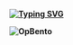 **[![Typing SVG](https://readme-typing-svg.demolab.com?font=Fira+Code&weight=700&pause=1000&color=6000F7&width=435&lines=Hello%2C+there+%F0%9F%91%8B;This+is+Krishna%2C+Frontend-Developer;and+web3+enthusiast+currently+in+my+;learning+phase+!!+%F0%9F%98%80%F0%9F%98%80)](https://git.io/typing-svg)**
<!--
**Krishna-AGG18/Krishna-AGG18** is a ✨ _special_ ✨ repository because its `README.md` (this file) appears on your GitHub profile.

Here are some ideas to get you started:

- 🔭 I’m currently working on ...
- 🌱 I’m currently learning ...
- 👯 I’m looking to collaborate on ...
- 🤔 I’m looking for help with ...
- 💬 Ask me about ...
- 📫 How to reach me: ...
- 😄 Pronouns: ...
- ⚡ Fun fact: ...
-->
**![OpBento](https://firebasestorage.googleapis.com/v0/b/smartkaksha-fe32c.appspot.com/o/opbento%2FKrishna-AGG18b20c8.png?alt=media)**
